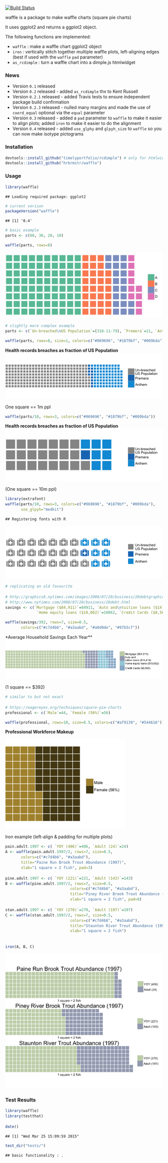 [![Build Status](https://travis-ci.org/hrbrmstr/waffle.svg)](https://travis-ci.org/hrbrmstr/waffle)

waffle is a package to make waffle charts (square pie charts)

It uses ggplot2 and returns a ggplot2 object.

The following functions are implemented:

-   `waffle` : make a waffle chart ggplot2 object
-   `iron` : vertically stitch together multiple waffle plots, left-aligning edges (best if used with the `waffle` `pad` parameter)
-   `as_rcdimple` : turn a waffle chart into a dimple.js htmlwidget

### News

-   Version `0.1` released
-   Version `0.2` released - added `as_rcdimple` thx to Kent Russell
-   Version `0.2.1` released - added Travis tests to ensure independent package build confirmation
-   Version `0.2.3` released - nulled many margins and made the use of `coord_equal` optional via the `equal` parameter
-   Version `0.3` released - added a `pad` parameter to `waffle` to make it easier to align plots; added `iron` to make it easier to do the alignment
-   Version `0.4` released - added `use_glphy` and `glpyh_size` to `waffle` so you can now make isotype pictograms

### Installation

``` r
devtools::install_github("timelyportfolio/rcdimple") # only for htmlwidget functionality
devtools::install_github("hrbrmstr/waffle")
```

### Usage

``` r
library(waffle)
```

    ## Loading required package: ggplot2

``` r
# current verison
packageVersion("waffle")
```

    ## [1] '0.4'

``` r
# basic example
parts <- c(80, 30, 20, 10)
```

``` r
waffle(parts, rows=8)
```

![](README_files/figure-markdown_github/fig1-1.png)

``` r
# slightly more complex example
parts <- c(`Un-breached\nUS Population`=(318-11-79), `Premera`=11, `Anthem`=79)
```

``` r
waffle(parts, rows=8, size=1, colors=c("#969696", "#1879bf", "#009bda"))
```

**Health records breaches as fraction of US Population** ![](README_files/figure-markdown_github/fig2-1.png)

<smaller>One square == 1m ppl</smaller>

``` r
waffle(parts/10, rows=3, colors=c("#969696", "#1879bf", "#009bda")) 
```

**Health records breaches as fraction of US Population** ![](README_files/figure-markdown_github/fig3-1.png)

<smaller>(One square == 10m ppl)</smaller>

``` r
library(extrafont)
waffle(parts/10, rows=3, colors=c("#969696", "#1879bf", "#009bda"),
       use_glpyh="medkit")
```

    ## Registering fonts with R

![](README_files/figure-markdown_github/ww2-1.png)

``` r
# replicating an old favourite

# http://graphics8.nytimes.com/images/2008/07/20/business/20debtgraphic.jpg
# http://www.nytimes.com/2008/07/20/business/20debt.html
savings <- c(`Mortgage ($84,911)`=84911, `Auto and\ntuition loans ($14,414)`=14414, 
              `Home equity loans ($10,062)`=10062, `Credit Cards ($8,565)`=8565)
```

``` r
waffle(savings/392, rows=7, size=0.5, 
       colors=c("#c7d4b6", "#a3aabd", "#a0d0de", "#97b5cf"))
```

\*Average Household Savings Each Year\*\* ![](README_files/figure-markdown_github/fig4a-1.png)

<smaller> (1 square == $392)</smaller>

``` r
# similar to but not exact

# https://eagereyes.org/techniques/square-pie-charts
professional <- c(`Male`=44, `Female (56%)`=56)
```

``` r
waffle(professional, rows=10, size=0.5, colors=c("#af9139", "#544616"))
```

**Professional Workforce Makeup**

![](README_files/figure-markdown_github/f5-1.png)

Iron example (left-align & padding for multiple plots)

``` r
pain.adult.1997 <- c( `YOY (406)`=406, `Adult (24)`=24)
A <- waffle(pain.adult.1997/2, rows=7, size=0.5, 
       colors=c("#c7d4b6", "#a3aabd"), 
       title="Paine Run Brook Trout Abundance (1997)", 
       xlab="1 square = 2 fish", pad=3)

pine.adult.1997 <- c( `YOY (221)`=221, `Adult (143)`=143)
B <- waffle(pine.adult.1997/2, rows=7, size=0.5, 
                             colors=c("#c7d4b6", "#a3aabd"), 
                             title="Piney River Brook Trout Abundance (1997)", 
                             xlab="1 square = 2 fish", pad=8)

stan.adult.1997 <- c( `YOY (270)`=270, `Adult (197)`=197)
C <- waffle(stan.adult.1997/2, rows=7, size=0.5, 
                             colors=c("#c7d4b6", "#a3aabd"), 
                             title="Staunton River Trout Abundance (1997)", 
                             xlab="1 square = 2 fish")


iron(A, B, C)
```

![](README_files/figure-markdown_github/f8-1.png)

### Test Results

``` r
library(waffle)
library(testthat)

date()
```

    ## [1] "Wed Mar 25 15:09:59 2015"

``` r
test_dir("tests/")
```

    ## basic functionality : .
